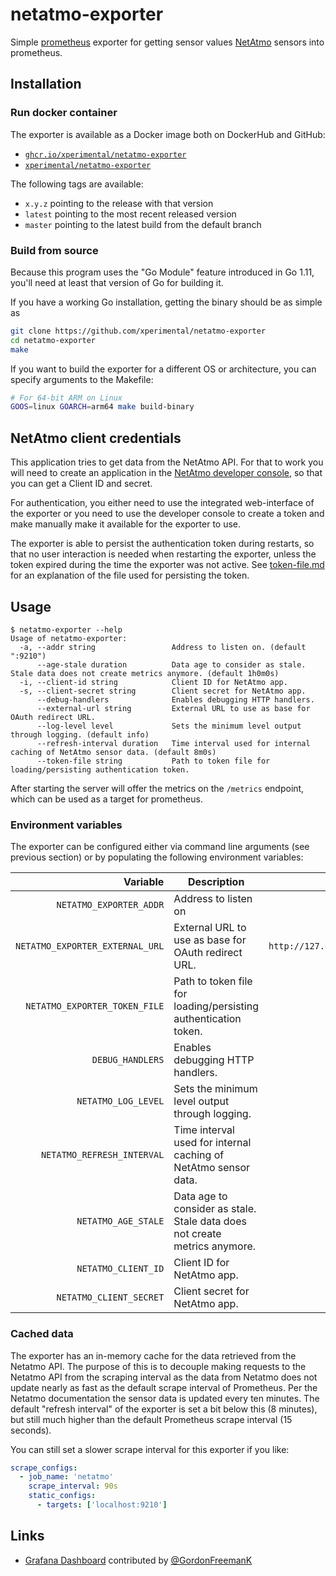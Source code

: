 # netatmo-exporter

Simple [prometheus](https://prometheus.io) exporter for getting sensor values [NetAtmo](https://www.netatmo.com) sensors into prometheus.

## Installation

### Run docker container

The exporter is available as a Docker image both on DockerHub and GitHub:

- [`ghcr.io/xperimental/netatmo-exporter`](https://github.com/xperimental/netatmo-exporter/pkgs/container/netatmo-exporter)
- [`xperimental/netatmo-exporter`](https://hub.docker.com/r/xperimental/netatmo-exporter/)

The following tags are available:

- `x.y.z` pointing to the release with that version
- `latest` pointing to the most recent released version
- `master` pointing to the latest build from the default branch

### Build from source

Because this program uses the "Go Module" feature introduced in Go 1.11, you'll need at least that version of Go for building it.

If you have a working Go installation, getting the binary should be as simple as

```bash
git clone https://github.com/xperimental/netatmo-exporter
cd netatmo-exporter
make
```

If you want to build the exporter for a different OS or architecture, you can specify arguments to the Makefile:

```bash
# For 64-bit ARM on Linux
GOOS=linux GOARCH=arm64 make build-binary
```

## NetAtmo client credentials

This application tries to get data from the NetAtmo API. For that to work you will need to create an application in the [NetAtmo developer console](https://dev.netatmo.com/apps/), so that you can get a Client ID and secret.

For authentication, you either need to use the integrated web-interface of the exporter or you need to use the developer console to create a token and make manually make it available for the exporter to use.

The exporter is able to persist the authentication token during restarts, so that no user interaction is needed when restarting the exporter, unless the token expired during the time the exporter was not active. See [token-file.md](/doc/token-file.md) for an explanation of the file used for persisting the token.

## Usage

```plain
$ netatmo-exporter --help
Usage of netatmo-exporter:
  -a, --addr string                 Address to listen on. (default ":9210")
      --age-stale duration          Data age to consider as stale. Stale data does not create metrics anymore. (default 1h0m0s)
  -i, --client-id string            Client ID for NetAtmo app.
  -s, --client-secret string        Client secret for NetAtmo app.
      --debug-handlers              Enables debugging HTTP handlers.
      --external-url string         External URL to use as base for OAuth redirect URL.
      --log-level level             Sets the minimum level output through logging. (default info)
      --refresh-interval duration   Time interval used for internal caching of NetAtmo sensor data. (default 8m0s)
      --token-file string           Path to token file for loading/persisting authentication token.
```

After starting the server will offer the metrics on the `/metrics` endpoint, which can be used as a target for prometheus.

### Environment variables

The exporter can be configured either via command line arguments (see previous section) or by populating the following environment variables:

|                        Variable | Description                                                                |                 Default |
|--------------------------------:|----------------------------------------------------------------------------|------------------------:|
|         `NETATMO_EXPORTER_ADDR` | Address to listen on                                                       |                 `:9210` |
| `NETATMO_EXPORTER_EXTERNAL_URL` | External URL to use as base for OAuth redirect URL.                        | `http://127.0.0.1:9210` |
|   `NETATMO_EXPORTER_TOKEN_FILE` | Path to token file for loading/persisting authentication token.            |                         |
|                `DEBUG_HANDLERS` | Enables debugging HTTP handlers.                                           |                         |
|             `NETATMO_LOG_LEVEL` | Sets the minimum level output through logging.                             |                  `info` |
|      `NETATMO_REFRESH_INTERVAL` | Time interval used for internal caching of NetAtmo sensor data.            |                    `8m` |
|             `NETATMO_AGE_STALE` | Data age to consider as stale. Stale data does not create metrics anymore. |                    `1h` |
|             `NETATMO_CLIENT_ID` | Client ID for NetAtmo app.                                                 |                         |
|         `NETATMO_CLIENT_SECRET` | Client secret for NetAtmo app.                                             |                         |

### Cached data

The exporter has an in-memory cache for the data retrieved from the Netatmo API. The purpose of this is to decouple making requests to the Netatmo API from the scraping interval as the data from Netatmo does not update nearly as fast as the default scrape interval of Prometheus. Per the Netatmo documentation the sensor data is updated every ten minutes. The default "refresh interval" of the exporter is set a bit below this (8 minutes), but still much higher than the default Prometheus scrape interval (15 seconds).

You can still set a slower scrape interval for this exporter if you like:

```yml
scrape_configs:
  - job_name: 'netatmo'
    scrape_interval: 90s
    static_configs:
      - targets: ['localhost:9210']
```

## Links

- [Grafana Dashboard](https://grafana.com/grafana/dashboards/13672) contributed by [@GordonFreemanK](https://github.com/GordonFreemanK)
